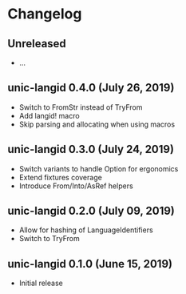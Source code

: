 # Changelog

## Unreleased

  - …

## unic-langid 0.4.0 (July 26, 2019)

  - Switch to FromStr instead of TryFrom
  - Add langid! macro
  - Skip parsing and allocating when using macros

## unic-langid 0.3.0 (July 24, 2019)

  - Switch variants to handle Option for ergonomics
  - Extend fixtures coverage
  - Introduce From/Into/AsRef helpers

## unic-langid 0.2.0 (July 09, 2019)

  - Allow for hashing of LanguageIdentifiers
  - Switch to TryFrom

## unic-langid 0.1.0 (June 15, 2019)

  - Initial release

